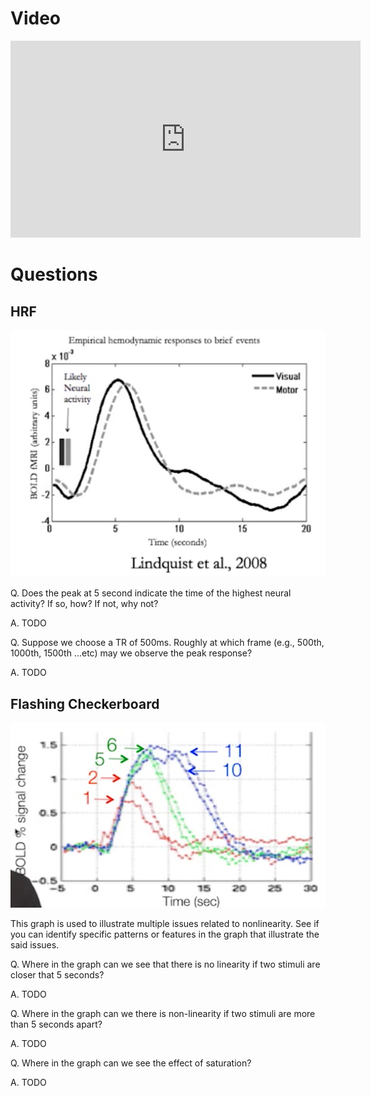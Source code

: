 
# Video

<iframe width="560" height="315" src="https://www.youtube.com/embed/jG2WQpgpnMs" frameborder="0" allow="accelerometer; autoplay; encrypted-media; gyroscope; picture-in-picture" allowfullscreen></iframe>

# Questions

## HRF

![hrf](hrf.png)

Q. Does the peak at 5 second indicate the time of the highest neural activity? If so, how? If not, why not?

A. TODO

Q. Suppose we choose a TR of 500ms. Roughly at which frame (e.g., 500th, 1000th, 1500th ...etc) may we observe the peak response?

A. TODO

## Flashing Checkerboard

![nonlinearity](nonlinearity.png)

This graph is used to illustrate multiple issues related to nonlinearity. See if you can identify specific patterns or features in the graph that illustrate the said issues.

Q. Where in the graph can we see that there is no linearity if two stimuli are closer that 5 seconds?

A. TODO

Q. Where in the graph can we there is non-linearity if two stimuli are more than 5 seconds apart?

A. TODO

Q. Where in the graph can we see the effect of saturation?

A. TODO

